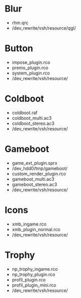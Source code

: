 # Blur
* rhm.qrc
* /dev_rewrite/vsh/resource/qgl/

# Button
* impose_plugin.rco
* premo_plugin.rco
* system_plugin.rco
* /dev_rewrite/vsh/resource/

# Coldboot
* coldboot.raf
* coldboot_multi.ac3
* coldboot_stereo.ac3
* /dev_rewrite/vsh/resource/

# Gameboot
* game_ext_plugin.sprx
* /dev_hdd0/tmp/gameboot/
* custom_render_plugin.rco
* gameboot_multi.ac3
* gameboot_stereo.ac3
* /dev_rewrite/vsh/resource/

# Icons
* xmb_ingame.rco
* xmb_plugin_normal.rco
* /dev_rewrite/vsh/resource/

# Trophy
* np_trophy_ingame.rco
* np_trophy_plugin.rco
* profil_plugin.rco
* profil_plugin_mini.rco
* /dev_rewrite/vsh/resource/
